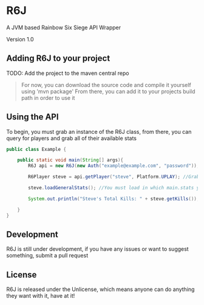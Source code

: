 # R6J
A JVM based Rainbow Six Siege API Wrapper

Version 1.0

## Adding R6J to your project
TODO: Add the project to the maven central repo
> For now, you can download the source code and compile it yourself using 'mvn package'
> From there, you can add it to your projects build path in order to use it

## Using the API
To begin, you must grab an instance of the R6J class, from there, you can query for players and grab all of their available stats

```Java
public class Example {

    public static void main(String[] args){
        R6J api = new R6J(new Auth("example@example.com", "password")); //Creates a new instance of the api with the given ubisoft credentials

        R6Player steve = api.getPlayer("steve", Platform.UPLAY); //Grabs a player instance of steve on UPLAY

        steve.loadGeneralStats(); //You must load in which main.stats you want to read before attempting to read them

        System.out.println("Steve's Total Kills: " + steve.getKills()); //Prints out how many kills steve has

    }
}
```

## Development
R6J is still under development, if you have any issues or want to suggest something, submit a pull request

## License
R6J is released under the Unlicense, which means anyone can do anything they want with it, have at it!
